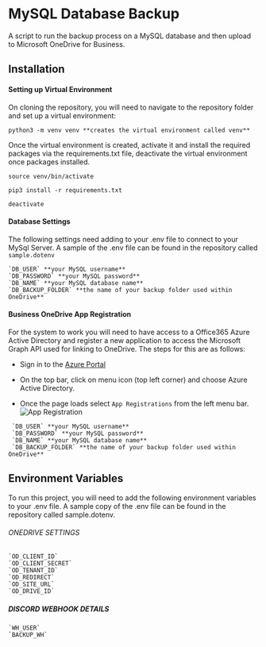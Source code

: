 
# MySQL Database Backup

A script to run the backup process on a MySQL database and then upload to Microsoft OneDrive for Business.


## Installation

#### Setting up Virtual Environment
On cloning the repository, you will need to navigate to the repository folder and set up a virtual environment:

    python3 -m venv venv **creates the virtual environment called venv**

Once the virtual environment is created, activate it and install the required packages via the requirements.txt file, deactivate the virtual environment once packages installed.

    source venv/bin/activate

    pip3 install -r requirements.txt

    deactivate

#### Database Settings

 The following settings need adding to your .env file to connect to your MySql Server. A sample of the .env file can be found in the repository called `sample.dotenv`

    `DB_USER` **your MySQL username**
    `DB_PASSWORD` **your MySQL password**
    `DB_NAME` **your MySQL database name**
    `DB_BACKUP_FOLDER` **the name of your backup folder used within OneDrive**
#### Business OneDrive App Registration
For the system to work you will need to have access to a Office365 Azure Active Directory and register a new application to access the Microsoft Graph API used for linking to OneDrive. The steps for this are as follows:

* Sign in to the [Azure Portal](https://portal.azure.com/#home)

* On the top bar, click on menu icon (top left corner) and choose Azure Active Directory.

* Once the page loads select `App Registrations` from the left menu bar.
    ![App Registration](https://imgur.com/AnpHfUO)

```
 `DB_USER` **your MySQL username**
 `DB_PASSWORD` **your MySQL password**
 `DB_NAME` **your MySQL database name**
 `DB_BACKUP_FOLDER` **the name of your backup folder used within OneDrive**
```

## Environment Variables

To run this project, you will need to add the following environment variables to your .env file. A sample copy of the .env file can be found in the repository called sample.dotenv.


###### ONEDRIVE SETTINGS
    `OD_CLIENT_ID`
    `OD_CLIENT_SECRET`
    `OD_TENANT_ID`
    `OD_REDIRECT`
    `OD_SITE_URL`
    `OD_DRIVE_ID`

##### DISCORD WEBHOOK DETAILS
    `WH_USER`
    `BACKUP_WH`
